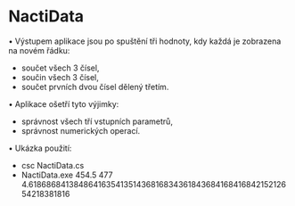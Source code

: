 # NactiData

•	Výstupem aplikace jsou po spuštění tři hodnoty, kdy každá je zobrazena na novém řádku: 
  -	součet všech 3 čísel,
  -	součin všech 3 čísel,
  -	součet prvních dvou čísel dělený třetím.

• Aplikace ošetří tyto výjimky:  
  -	správnost všech tří vstupních parametrů,
  -	správnost numerických operací.

• Ukázka použití:
  - csc NactiData.cs
  - NactiData.exe 454.5 477 4.61868684138486416354135143681683436184368416841684215212654218381816
                                                                                                                                               
